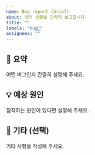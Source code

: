 ```yaml
---
name: Bug report (brief)
about: 에러 상황을 간략히 보고합니다.
title: ""
labels: "bug🐛"
assignees: ""
---
```


## 📜 요약

어떤 버그인지 간결히 설명해 주세요.

## 💡 예상 원인

짐작하는 원인이 있다면 설명해 주세요.

## 💬 기타 (선택)

기타 사항을 작성해 주세요.
